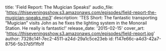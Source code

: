 title: 'Field Report: The Mugician Speaks!'
audio_file: 'https://thiseveningsshow.s3.amazonaws.com/episodes/field-report-the-mugician-speaks.mp3'
description: 'TES Short: The fantastic transporting “Mugician” visits John as he fixes the lighting system in the Monorail Station. He really is fantastic!'
release_date: '2015-02-15'
cover_art: 'https://thiseveningsshow.s3.amazonaws.com/episodes/field-report.jpg'
author: 7328c14f-7ec2-4511-a24d-29a1c5ce23eb
id: f147e66c-a4d3-42a7-8756-5b37d5f1fb1f
